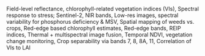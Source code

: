 Field-level reflectance, chlorophyll-related vegetation indices (VIs), Spectral response to stress; Sentinel-2, NIR bands, Low-res images, spectral variability for phosphorus deficiency & MSV, Spatial mapping of weeds vs. crops, Red-edge based chlorophyll estimates, Red-edge bands, REIP indices, Thermal + multispectral image fusion, Temporal NDVI, vegetation change monitoring, Crop separability via bands 7, 8, 8A, 11, Correlation of VIs to LAI